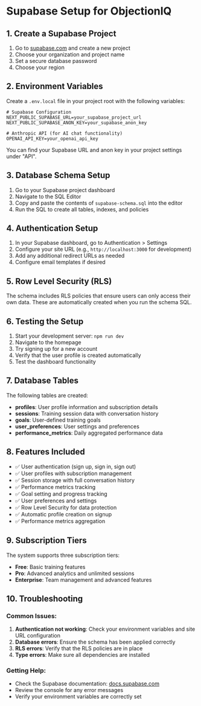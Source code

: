# Supabase Setup for ObjectionIQ

## 1. Create a Supabase Project

1. Go to [supabase.com](https://supabase.com) and create a new project
2. Choose your organization and project name
3. Set a secure database password
4. Choose your region

## 2. Environment Variables

Create a `.env.local` file in your project root with the following variables:

```env
# Supabase Configuration
NEXT_PUBLIC_SUPABASE_URL=your_supabase_project_url
NEXT_PUBLIC_SUPABASE_ANON_KEY=your_supabase_anon_key

# Anthropic API (for AI chat functionality)
OPENAI_API_KEY=your_openai_api_key
```

You can find your Supabase URL and anon key in your project settings under "API".

## 3. Database Schema Setup

1. Go to your Supabase project dashboard
2. Navigate to the SQL Editor
3. Copy and paste the contents of `supabase-schema.sql` into the editor
4. Run the SQL to create all tables, indexes, and policies

## 4. Authentication Setup

1. In your Supabase dashboard, go to Authentication > Settings
2. Configure your site URL (e.g., `http://localhost:3000` for development)
3. Add any additional redirect URLs as needed
4. Configure email templates if desired

## 5. Row Level Security (RLS)

The schema includes RLS policies that ensure users can only access their own data. These are automatically created when you run the schema SQL.

## 6. Testing the Setup

1. Start your development server: `npm run dev`
2. Navigate to the homepage
3. Try signing up for a new account
4. Verify that the user profile is created automatically
5. Test the dashboard functionality

## 7. Database Tables

The following tables are created:

- **profiles**: User profile information and subscription details
- **sessions**: Training session data with conversation history
- **goals**: User-defined training goals
- **user_preferences**: User settings and preferences
- **performance_metrics**: Daily aggregated performance data

## 8. Features Included

- ✅ User authentication (sign up, sign in, sign out)
- ✅ User profiles with subscription management
- ✅ Session storage with full conversation history
- ✅ Performance metrics tracking
- ✅ Goal setting and progress tracking
- ✅ User preferences and settings
- ✅ Row Level Security for data protection
- ✅ Automatic profile creation on signup
- ✅ Performance metrics aggregation

## 9. Subscription Tiers

The system supports three subscription tiers:
- **Free**: Basic training features
- **Pro**: Advanced analytics and unlimited sessions
- **Enterprise**: Team management and advanced features

## 10. Troubleshooting

### Common Issues:

1. **Authentication not working**: Check your environment variables and site URL configuration
2. **Database errors**: Ensure the schema has been applied correctly
3. **RLS errors**: Verify that the RLS policies are in place
4. **Type errors**: Make sure all dependencies are installed

### Getting Help:

- Check the Supabase documentation: [docs.supabase.com](https://docs.supabase.com)
- Review the console for any error messages
- Verify your environment variables are correctly set 